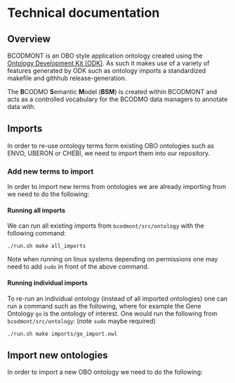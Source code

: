 # Technical documentation

## Overview

BCODMONT is an OBO style application ontology created using the [Ontology Development Kit \(ODK\)](https://github.com/INCATools/ontology-development-kit). As such it makes use of a variety of features generated by ODK such as ontology imports a standardized makefile and githhub release-generation. 

The **B**CODMO **S**emantic **M**odel \(**BSM**\) is created within BCODMONT and acts as a controlled vocabulary for the BCODMO data managers to annotate data with. 



## Imports

In order to re-use ontology terms form existing OBO ontologies such as ENVO, UBERON or CHEBI, we need to import them into our repository. 

### Add new terms to import

In order to import new terms from ontologies we are already importing from we need to do the following:

#### Running all imports

We can run all existing imports from `bcodmont/src/ontology` with the following command: 

```text
./run.sh make all_imports
```

Note when running on linux systems depending on permissions one may need to add `sudo` in front of the above command. 

#### Running individual imports

To re-run an individual ontology \(instead of all imported ontologies\) one can run a command such as the following, where for example the Gene Ontology `go` is the ontology of interest. One would run the following from `bcodmont/src/ontology`: \(note `sudo` maybe required\)

```text
./run.sh make imports/go_import.owl
```



## Import new ontologies

In order to import a new OBO ontology we need to do the following:



